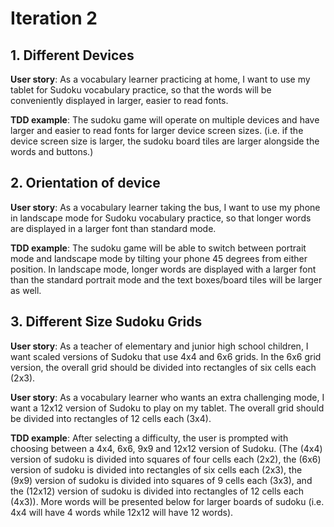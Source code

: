 # Iteration 2

## 1. Different Devices

**User story**: As a vocabulary learner practicing at home, I want to use my tablet for Sudoku vocabulary practice, so that the words will be conveniently displayed in larger, easier to read fonts. 

**TDD example**: The sudoku game will operate on multiple devices and have larger and easier to read fonts for larger device screen sizes. (i.e. if the device screen size is larger, the sudoku board tiles are larger alongside the words and buttons.)

## 2. Orientation of device

**User story**: As a vocabulary learner taking the bus, I want to use my phone in landscape mode for Sudoku vocabulary practice, so that longer words are displayed in a larger font than standard mode.

**TDD example**: The sudoku game will be able to switch between portrait mode and landscape mode by tilting your phone 45 degrees from either position. In landscape mode, longer words are displayed with a larger font than the standard portrait mode and the text boxes/board tiles will be larger as well.


## 3. Different Size Sudoku Grids

**User story**: As a teacher of elementary and junior high school children, I want scaled versions of Sudoku that use 4x4 and 6x6 grids. In the 6x6 grid version, the overall grid should be divided into rectangles of six cells each (2x3).

**User story**: As a vocabulary learner who wants an extra challenging mode, I want a 12x12 version of Sudoku to play on my tablet. The overall grid should be divided into rectangles of 12 cells each (3x4).

**TDD example**: After selecting a difficulty, the user is prompted with choosing between a 4x4, 6x6, 9x9 and 12x12 version of Sudoku. (The (4x4) version of sudoku is divided into squares of four cells each (2x2), 
the (6x6) version of sudoku is divided into rectangles of six cells each (2x3), the (9x9) version of sudoku is divided into squares of 9 cells each (3x3), and the (12x12) version of sudoku is divided into rectangles 
of 12 cells each (4x3)). More words will be presented below for larger boards of sudoku (i.e. 4x4 will have 4 words while 12x12 will have 12 words).




